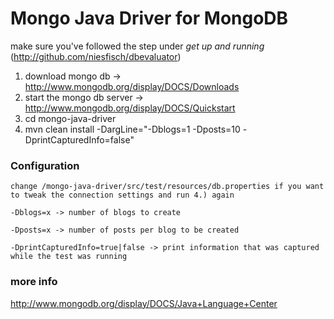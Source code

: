 # Mongo Java Driver for MongoDB

make sure you've followed the step under *get up and running* (<http://github.com/niesfisch/dbevaluator>)

1. download mongo db -> <http://www.mongodb.org/display/DOCS/Downloads>
2. start the mongo db server -> <http://www.mongodb.org/display/DOCS/Quickstart>
3. cd mongo-java-driver
4. mvn clean install -DargLine="-Dblogs=1 -Dposts=10 -DprintCapturedInfo=false" 

### Configuration
    change /mongo-java-driver/src/test/resources/db.properties if you want to tweak the connection settings and run 4.) again

    -Dblogs=x -> number of blogs to create

    -Dposts=x -> number of posts per blog to be created

    -DprintCapturedInfo=true|false -> print information that was captured while the test was running


### more info

http://www.mongodb.org/display/DOCS/Java+Language+Center
